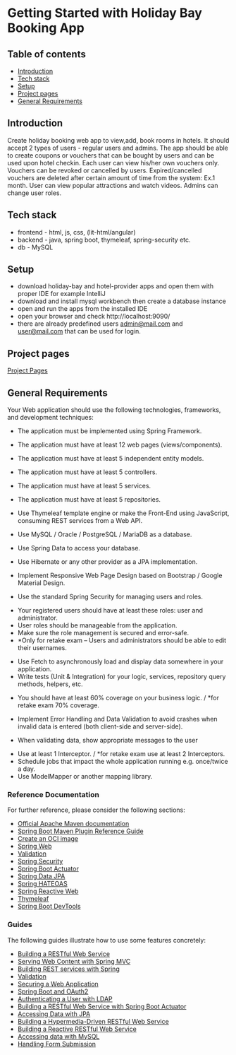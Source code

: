 # Getting Started with Holiday Bay Booking App

## Table of contents
* [Introduction](#introduction)
* [Tech stack](#tech-stack)
* [Setup](#setup)
* [Project pages](#project-pages)
* [General Requirements](#general-requirements)

## Introduction
Create holiday booking web app to view,add, book rooms in hotels.
It should accept 2 types of users - regular users and admins.
The app should be able to create coupons or vouchers that can be bought by users and can be used upon hotel checkin.
Each user can view his/her own vouchers only.
Vouchers can be revoked or cancelled by users.
Expired/cancelled vouchers are deleted after certain amount of time from the system: Ex.1 month.
User can view popular attractions and watch videos.
Admins can change user roles.

## Tech stack
  * frontend - html, js, css, (lit-html/angular)
  * backend - java, spring boot, thymeleaf, spring-security etc.
  * db - MySQL

## Setup
  * download holiday-bay and hotel-provider apps and open them with proper IDE for example IntelliJ
  * download and install mysql workbench then create a database instance
  * open and run the apps from the installed IDE
  * open your browser and check http://localhost:9090/
  * there are already predefined users admin@mail.com and user@mail.com that can be used for login.

## Project pages
[Project Pages](https://github.com/demarinov/softuni/edit/master/JavaWebModule/SpringAdvanced/ProjectDefense/pics)

## General Requirements

Your Web application should use the following technologies, frameworks, and development techniques:
* The application must be implemented using Spring Framework.
*	The application must have at least 12 web pages (views/components).
*	The application must have at least 5 independent entity models.
*	The application must have at least 5 controllers.
*	The application must have at least 5 services.
*	The application must have at least 5 repositories.

*	Use Thymeleaf template engine or make the Front-End using JavaScript,
consuming REST services from a Web API.
*	Use MySQL / Oracle / PostgreSQL / MariaDB as a database.
*	Use Spring Data to access your database.
*	Use Hibernate or any other provider as a JPA implementation.

*	Implement Responsive Web Page Design based on Bootstrap / Google Material Design.
*	Use the standard Spring Security for managing users and roles.
   -	Your registered users should have at least these roles: user and administrator.
   -	User roles should be manageable from the application.
   -	Make sure the role management is secured and error-safe.
   -	*Only for retake exam – Users and administrators should be able to edit their usernames.

*	Use Fetch to asynchronously load and display data somewhere in your application.
*	Write tests (Unit & Integration) for your logic, services, repository query methods, helpers, etc.
   -	You should have at least 60% coverage on your business logic. / *for retake exam 70% coverage.

*	Implement Error Handling and Data Validation to avoid crashes when invalid data is entered
(both client-side and server-side).
   -	When validating data, show appropriate messages to the user

*	Use at least 1 Interceptor. / *for retake exam use at least 2 Interceptors.
*	Schedule jobs that impact the whole application running e.g. once/twice a day.
*	Use ModelМapper or another mapping library.

### Reference Documentation

For further reference, please consider the following sections:

* [Official Apache Maven documentation](https://maven.apache.org/guides/index.html)
* [Spring Boot Maven Plugin Reference Guide](https://docs.spring.io/spring-boot/docs/2.7.2/maven-plugin/reference/html/)
* [Create an OCI image](https://docs.spring.io/spring-boot/docs/2.7.2/maven-plugin/reference/html/#build-image)
* [Spring Web](https://docs.spring.io/spring-boot/docs/2.7.2/reference/htmlsingle/#web)
* [Validation](https://docs.spring.io/spring-boot/docs/2.7.2/reference/htmlsingle/#io.validation)
* [Spring Security](https://docs.spring.io/spring-boot/docs/2.7.2/reference/htmlsingle/#web.security)
* [Spring Boot Actuator](https://docs.spring.io/spring-boot/docs/2.7.2/reference/htmlsingle/#actuator)
* [Spring Data JPA](https://docs.spring.io/spring-boot/docs/2.7.2/reference/htmlsingle/#data.sql.jpa-and-spring-data)
* [Spring HATEOAS](https://docs.spring.io/spring-boot/docs/2.7.2/reference/htmlsingle/#web.spring-hateoas)
* [Spring Reactive Web](https://docs.spring.io/spring-boot/docs/2.7.2/reference/htmlsingle/#web.reactive)
* [Thymeleaf](https://docs.spring.io/spring-boot/docs/2.7.2/reference/htmlsingle/#web.servlet.spring-mvc.template-engines)
* [Spring Boot DevTools](https://docs.spring.io/spring-boot/docs/2.7.2/reference/htmlsingle/#using.devtools)

### Guides

The following guides illustrate how to use some features concretely:

* [Building a RESTful Web Service](https://spring.io/guides/gs/rest-service/)
* [Serving Web Content with Spring MVC](https://spring.io/guides/gs/serving-web-content/)
* [Building REST services with Spring](https://spring.io/guides/tutorials/rest/)
* [Validation](https://spring.io/guides/gs/validating-form-input/)
* [Securing a Web Application](https://spring.io/guides/gs/securing-web/)
* [Spring Boot and OAuth2](https://spring.io/guides/tutorials/spring-boot-oauth2/)
* [Authenticating a User with LDAP](https://spring.io/guides/gs/authenticating-ldap/)
* [Building a RESTful Web Service with Spring Boot Actuator](https://spring.io/guides/gs/actuator-service/)
* [Accessing Data with JPA](https://spring.io/guides/gs/accessing-data-jpa/)
* [Building a Hypermedia-Driven RESTful Web Service](https://spring.io/guides/gs/rest-hateoas/)
* [Building a Reactive RESTful Web Service](https://spring.io/guides/gs/reactive-rest-service/)
* [Accessing data with MySQL](https://spring.io/guides/gs/accessing-data-mysql/)
* [Handling Form Submission](https://spring.io/guides/gs/handling-form-submission/)

